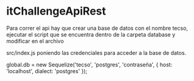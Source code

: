 # itChallengeApiRest

Para correr el api hay que crear una base de datos con el nombre tecso, ejecutar el script que se encuentra dentro de la carpeta database y modificar en el archivo

src/index.js poniendo las credenciales para acceder a la base de datos.

global.db = new Sequelize('tecso', 'postgres', 'contraseña', {
    host: 'localhost',
    dialect: 'postgres'
});
